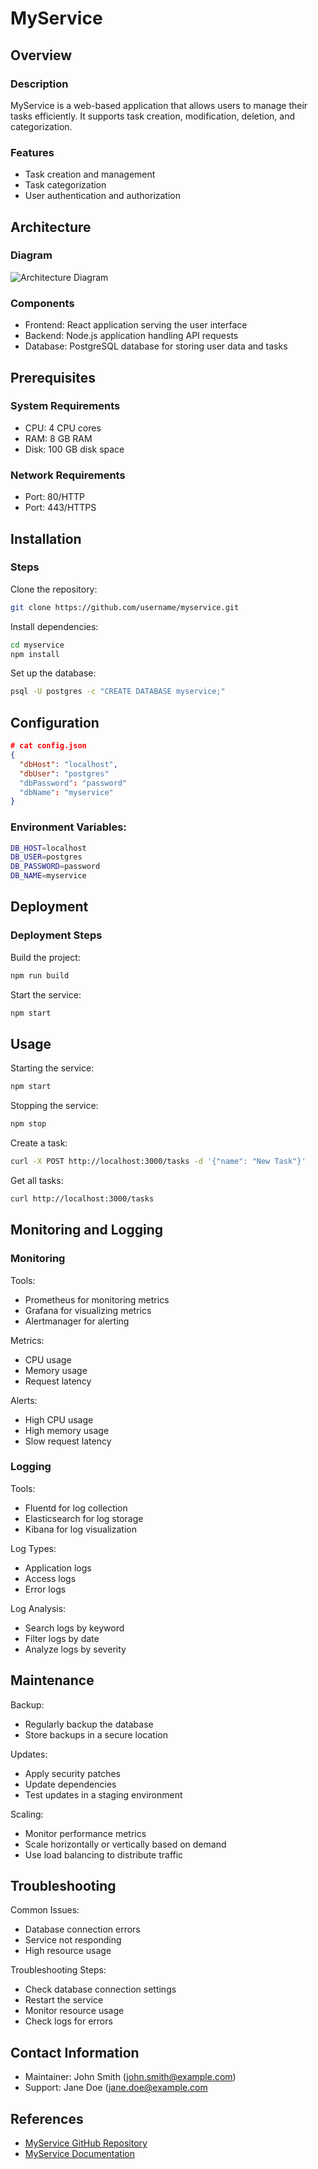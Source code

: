 # MyService

## Overview
### Description
MyService is a web-based application that allows users to manage their tasks efficiently. It supports task creation, modification, deletion, and categorization.

### Features
- Task creation and management
- Task categorization
- User authentication and authorization


## Architecture
### Diagram
![Architecture Diagram](path/to/diagram.png)

### Components
- Frontend: React application serving the user interface
- Backend: Node.js application handling API requests
- Database: PostgreSQL database for storing user data and tasks


## Prerequisites
### System Requirements
- CPU: 4 CPU cores
- RAM: 8 GB RAM
- Disk: 100 GB disk space


### Network Requirements
- Port: 80/HTTP
- Port: 443/HTTPS


## Installation
### Steps
Clone the repository:
```bash
git clone https://github.com/username/myservice.git
```
Install dependencies:
```bash
cd myservice
npm install
```
Set up the database:
```bash
psql -U postgres -c "CREATE DATABASE myservice;"
```


## Configuration
```json
# cat config.json
{
  "dbHost": "localhost",
  "dbUser": "postgres"
  "dbPassword": "password"
  "dbName": "myservice"
}
```


### Environment Variables:
```bash
DB_HOST=localhost
DB_USER=postgres
DB_PASSWORD=password
DB_NAME=myservice
```


## Deployment

### Deployment Steps
Build the project:
```bash
npm run build
```
Start the service:
```bash
npm start
```


## Usage
Starting the service:
```bash
npm start
```
Stopping the service:
```bash
npm stop
```
Create a task:
```bash
curl -X POST http://localhost:3000/tasks -d '{"name": "New Task"}'
```
Get all tasks:
```bash
curl http://localhost:3000/tasks
```


## Monitoring and Logging
### Monitoring
Tools:
- Prometheus for monitoring metrics
- Grafana for visualizing metrics
- Alertmanager for alerting

Metrics:
- CPU usage
- Memory usage
- Request latency

Alerts:
- High CPU usage
- High memory usage
- Slow request latency


### Logging
Tools:
- Fluentd for log collection
- Elasticsearch for log storage
- Kibana for log visualization

Log Types:
- Application logs
- Access logs
- Error logs

Log Analysis:
- Search logs by keyword
- Filter logs by date
- Analyze logs by severity


## Maintenance
Backup:
- Regularly backup the database
- Store backups in a secure location

Updates:
- Apply security patches
- Update dependencies
- Test updates in a staging environment

Scaling:
- Monitor performance metrics
- Scale horizontally or vertically based on demand
- Use load balancing to distribute traffic


## Troubleshooting
Common Issues:
- Database connection errors
- Service not responding
- High resource usage

Troubleshooting Steps:
- Check database connection settings
- Restart the service
- Monitor resource usage
- Check logs for errors


## Contact Information
- Maintainer: John Smith (john.smith@example.com)
- Support: Jane Doe (jane.doe@example.com


## References
- [MyService GitHub Repository](https://github.com/username/myservice)
- [MyService Documentation](https://myservice.com/docs)
